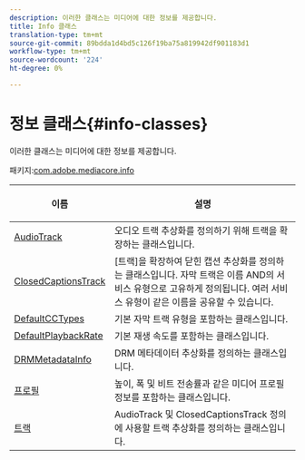 ```yaml
---
description: 이러한 클래스는 미디어에 대한 정보를 제공합니다.
title: Info 클래스
translation-type: tm+mt
source-git-commit: 89bdda1d4bd5c126f19ba75a819942df901183d1
workflow-type: tm+mt
source-wordcount: '224'
ht-degree: 0%

---
```



# 정보 클래스{#info-classes}

이러한 클래스는 미디어에 대한 정보를 제공합니다.

패키지:[com.adobe.mediacore.info](https://help.adobe.com/en_US/primetime/api/psdk/asdoc-dhls_1.4/com/adobe/mediacore/info/package-detail.html)

<table frame="all" colsep="1" rowsep="1" id="table_BC74F0C72F7C443B92C9B28750D812A6"> 
 <thead> 
  <tr rowsep="1"> 
   <th colname="1" class="entry"> <p>이름 </p> </th> 
   <th colname="2" class="entry"> <p>설명 </p> </th> 
  </tr> 
 </thead>
 <tbody> 
  <tr rowsep="1"> 
   <td colname="1"><span class="codeph"><a href="https://help.adobe.com/en_US/primetime/api/psdk/asdoc-dhls_1.4/com/adobe/mediacore/info/AudioTrack.html" format="html" scope="external"> AudioTrack</a></span> </td> 
   <td colname="2"> 오디오 트랙 추상화를 정의하기 위해 트랙을 확장하는 클래스입니다.</td> 
  </tr> 
  <tr rowsep="1"> 
   <td colname="1"><span class="codeph"><a href="https://help.adobe.com/en_US/primetime/api/psdk/asdoc-dhls_1.4/com/adobe/mediacore/info/ClosedCaptionsTrack.html" format="html" scope="external"> ClosedCaptionsTrack</a></span></td> 
   <td colname="2"> [트랙]을 확장하여 닫힌 캡션 추상화를 정의하는 클래스입니다. 자막 트랙은 이름 AND의 서비스 유형으로 고유하게 정의됩니다. 여러 서비스 유형이 같은 이름을 공유할 수 있습니다.</td> 
  </tr> 
  <tr rowsep="1"> 
   <td colname="1"><span class="codeph"><a href="https://help.adobe.com/en_US/primetime/api/psdk/asdoc-dhls_1.4/com/adobe/mediacore/info/DefaultCCTypes.html" format="html" scope="external"> DefaultCCTypes</a></span> </td> 
   <td colname="2"> 기본 자막 트랙 유형을 포함하는 클래스입니다. </td> 
  </tr> 
  <tr rowsep="1"> 
   <td colname="1"><span class="codeph"><a href="https://help.adobe.com/en_US/primetime/api/psdk/asdoc-dhls_1.4/com/adobe/mediacore/info/DefaultPlaybackRates.html" format="html" scope="external"> DefaultPlaybackRate</a></span> </td> 
   <td colname="2"> 기본 재생 속도를 포함하는 클래스입니다. </td> 
  </tr> 
  <tr rowsep="1"> 
   <td colname="1"><span class="codeph"><a href="https://help.adobe.com/en_US/primetime/api/psdk/asdoc-dhls_1.4/com/adobe/mediacore/info/DRMMetadataInfo.html" format="html" scope="external"> DRMMetadataInfo</a></span> </td> 
   <td colname="2"> DRM 메타데이터 추상화를 정의하는 클래스입니다. </td> 
  </tr> 
  <tr rowsep="1"> 
   <td colname="1"><span class="codeph"><a href="https://help.adobe.com/en_US/primetime/api/psdk/asdoc-dhls_1.4/com/adobe/mediacore/info/Profile.html" format="html" scope="external"> 프로필</a></span></td> 
   <td colname="2"> 높이, 폭 및 비트 전송률과 같은 미디어 프로필 정보를 포함하는 클래스입니다. </td> 
  </tr> 
  <tr rowsep="0"> 
   <td colname="1"><span class="codeph"><a href="https://help.adobe.com/en_US/primetime/api/psdk/asdoc-dhls_1.4/com/adobe/mediacore/info/Track.html" format="html" scope="external"> 트랙</a></span></td> 
   <td colname="2"><span class="codeph"> AudioTrack</span> 및 <span class="codeph"> ClosedCaptionsTrack</span> 정의에 사용할 트랙 추상화를 정의하는 클래스입니다. </td> 
  </tr> 
 </tbody> 
</table>

